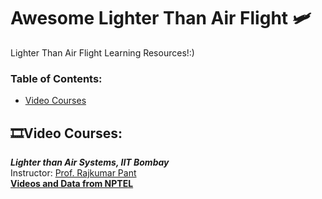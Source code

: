 # Awesome Lighter Than Air Flight :small_airplane:	
Lighter Than Air Flight Learning Resources!:)

### **Table of Contents:**
* [Video Courses](#film_stripvideo-courses)

## :film_strip:Video Courses: 
***Lighter than Air Systems, IIT Bombay***  <br />
Instructor: [Prof. Rajkumar Pant](https://www.aero.iitb.ac.in/~rkpant/) <br />
[**Videos and Data from NPTEL**](https://nptel.ac.in/courses/101101087)  <br />
